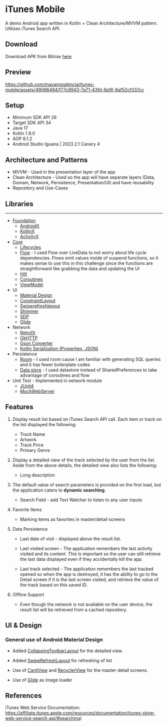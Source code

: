 # iTunes Mobile

A demo Android app written in Kotlin + Clean Architecture/MVVM pattern. Utilizes iTunes Search API.

## Download

Download APK from Bitrise [here](https://app.bitrise.io/app/a65b4597-e4c4-423d-8003-f9b22e650289/build/0912b263-09a4-4ccd-85db-06ad5d8ac177/artifact/3f192fed80a714b1/p/be6693e9aa001d01e9cc9e2bdd55be20)

## Preview
https://github.com/mayannpalencia/itunes-mobile/assets/49086494/f77c8943-7a71-43fd-9a16-8af52cf337cc

## Setup 
* Minimum SDK API 26
* Target SDK API 34
* Java 17
* Koltin 1.9.0
* AGP 8.1.2
* Android Studio Iguana | 2023.2.1 Canary 4

## Architecture and Patterns
* MVVM - Used in the presentation layer of the app
* Clean Architecture - Used so the app will have separate layers (Data, Domain, Network, Persistence, Presentation/UI) and have reusability
* Repository and Use-Cases
 
## Libraries

--------------
* [Foundation][0]
   * [AndroidX][1]
   * [KotlinX][2]
   * [ActivityX][3]
* [Core][4]
   * [Lifecycles][5]
   * [Flow][6] - I used Flow over LiveData to not worry about life cycle dependencies. Flows emit values inside of suspend functions, so it makes sense to use this in this challenge since the functions are straightforward like grabbing the data and updating the UI
   * [Hilt][7]
   * [Coroutines][8]
   * [ViewModel][9]
* UI
   * [Material Design][10]
   * [ConstraintLayout][11]
   * [Swiperefreshlayout][12]
   * [Shimmer][13]
   * [SDP][14]
   * [Glide][15]
* Network
   * [Retrofit][16]
   * [OkHTTP][17]
   * [Gson Converter][18]
   * [Kotlin Serialization (Properties, JSON)][19]
* Persistence
   * [Room][20] - I used room cause I am familiar with generating SQL queries and it has fewer boilerplate codes
   * [Data store][21] - I used datastore instead of SharedPreferences to take advantage of coroutines and flow
* Unit Test - Implemented in network module
   * [JUnit4][22]
   * [MockWebServer][23]

[0]: https://developer.android.com/jetpack/components
[1]: https://developer.android.com/jetpack/androidx/releases/core
[2]: https://developer.android.com/kotlin/ktx
[3]: https://developer.android.com/jetpack/androidx/releases/activity
[4]: https://developer.android.com/jetpack/arch/
[5]: https://developer.android.com/topic/libraries/architecture/lifecycle
[6]: https://developer.android.com/kotlin/flow
[7]: https://developer.android.com/training/dependency-injection/hilt-android
[8]: https://kotlinlang.org/docs/reference/coroutines-overview.html
[9]: https://developer.android.com/topic/libraries/architecture/viewmodel
[10]: https://m2.material.io/develop/android/docs/getting-started
[11]: https://developer.android.com/develop/ui/views/layout/constraint-layout
[12]: https://developer.android.com/jetpack/androidx/releases/swiperefreshlayout
[13]: https://github.com/facebookarchive/shimmer-android
[14]: https://github.com/intuit/sdp
[15]: https://github.com/bumptech/glide
[16]: https://square.github.io/okhttp/
[17]: https://square.github.io/retrofit/
[18]: https://github.com/square/retrofit/tree/master/retrofit-converters/gson
[19]: https://kotlinlang.org/docs/serialization.html
[20]: https://developer.android.com/jetpack/androidx/releases/room
[21]: https://developer.android.com/topic/libraries/architecture/datastore
[22]: https://junit.org/junit4/
[23]: https://github.com/square/okhttp/tree/master/mockwebserver



## Features

1. Display result list based on iTunes Search API call. Each item or track on the list displayed the following:

   * Track Name
   * Artwork
   * Track Price
   * Primary Genre
  
2. Display a detailed view of the track selected by the user from the list. Aside from the above details, the detailed view also lists the following:

   * Long description
  
3. The default value of search parameters is provided on the first load, but the application caters to <b>dynamic searching</b>.
  
   - Search Field - add Text Watcher to listen to any user inputs
  
4. Favorite Items
   - Marking items as favorites in master/detail screens
  
5. Data Persistence

   - Last date of visit - displayed above the result list.
  
   - Last visited screen - The application remembers the last activity visited and its content. This is important so the user can still retrieve the last data displayed even if they accidentally kill the app.
   
   - Last track selected - The application remembers the last tracked opened so when the app is destroyed, it has the ability to go to the Detail screen if it is the last screen visited, and retrieve the value of the track based on this saved ID.
  
6. Offline Support 

   - Even though the network is not available on the user device, the result list will be retrieved from a cached repository.

## UI & Design
### General use of Android Material Design
  
   - Added [CollapsingToolbarLayout](https://developer.android.com/reference/android/support/design/widget/CollapsingToolbarLayout) for the detailed view.
  
   - Added [SwipeRefreshLayout](https://developer.android.com/reference/android/support/v4/widget/SwipeRefreshLayout) for refreshing of list
  
   - Use of [CardView](https://developer.android.com/reference/android/support/v7/widget/CardView) and [RecyclerView](https://developer.android.com/reference/android/support/v7/widget/RecyclerView) for the master-detail screens.
  
   - Use of [Glide](https://square.github.io/picasso/) as image loader
  

## References

iTunes Web Service Documentation: https://affiliate.itunes.apple.com/resources/documentation/itunes-store-web-service-search-api/#searching)

